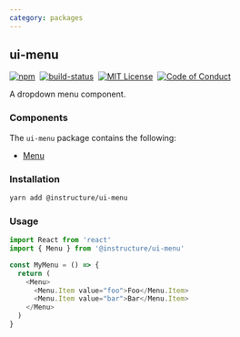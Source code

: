 ```yaml
---
category: packages
---
```


## ui-menu

[![npm][npm]][npm-url]&nbsp;
[![build-status][build-status]][build-status-url]&nbsp;
[![MIT License][license-badge]][LICENSE]&nbsp;
[![Code of Conduct][coc-badge]][coc]

A dropdown menu component.

### Components
The `ui-menu` package contains the following:
- [Menu](#Menu)

### Installation

```sh
yarn add @instructure/ui-menu
```

### Usage

```js
import React from 'react'
import { Menu } from '@instructure/ui-menu'

const MyMenu = () => {
  return (
    <Menu>
      <Menu.Item value="foo">Foo</Menu.Item>
      <Menu.Item value="bar">Bar</Menu.Item>
    </Menu>
  )
}
```

[npm]: https://img.shields.io/npm/v/@instructure/ui-menu.svg
[npm-url]: https://npmjs.com/package/@instructure/ui-menu

[build-status]: https://travis-ci.org/instructure/instructure-ui.svg?branch=master
[build-status-url]: https://travis-ci.org/instructure/instructure-ui "Travis CI"

[license-badge]: https://img.shields.io/npm/l/instructure-ui.svg?style=flat-square
[license]: https://github.com/instructure/instructure-ui/blob/master/LICENSE

[coc-badge]: https://img.shields.io/badge/code%20of-conduct-ff69b4.svg?style=flat-square
[coc]: https://github.com/instructure/instructure-ui/blob/master/CODE_OF_CONDUCT.md
